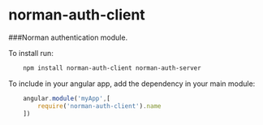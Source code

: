 norman-auth-client
==================
###Norman authentication module.

To install run:
```sh
	npm install norman-auth-client norman-auth-server
```

To include in your angular app, add the dependency in your main module:
```js
	angular.module('myApp',[
		require('norman-auth-client').name
	])
```
